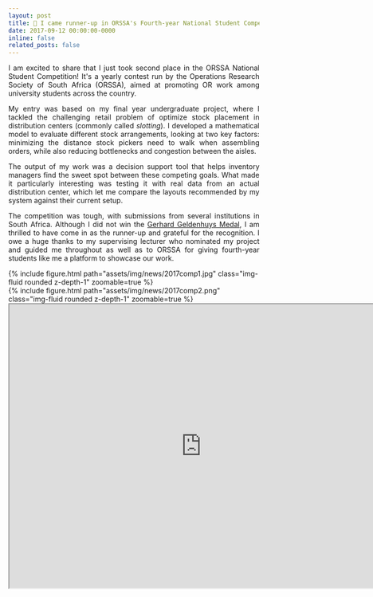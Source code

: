 ```yaml
---
layout: post
title: 🥈 I came runner-up in ORSSA's Fourth-year National Student Competition
date: 2017-09-12 00:00:00-0000
inline: false
related_posts: false
---
```


<p align="justify">
I am excited to share that I just took second place in the ORSSA National Student Competition! It's a yearly contest run by the Operations Research Society of South Africa (ORSSA), aimed at promoting OR work among university students across the country.
</p>
<p align="justify">
My entry was based on my final year undergraduate project, where I tackled the challenging retail problem of optimize stock placement in distribution centers (commonly called <em>slotting</em>). I developed a mathematical model to evaluate different stock arrangements, looking at two key factors: minimizing the distance stock pickers need to walk when assembling orders, while also reducing bottlenecks and congestion between the aisles.
</p>
<p align="justify">
The output of my work was a decision support tool that helps inventory managers find the sweet spot between these competing goals. What made it particularly interesting was testing it with real data from an actual distribution center, which let me compare the layouts recommended by my system against their current setup.
</p>
<p align="justify">
The competition was tough, with submissions from several institutions in South Africa. Although I did not win the <a href='https://www.orssa.org.za/honscomp'>Gerhard Geldenhuys Medal</a>, I am thrilled to have come in as the runner-up and grateful for the recognition. I owe a huge thanks to my supervising lecturer who nominated my project and guided me throughout as well as to ORSSA for giving fourth-year students like me a platform to showcase our work.
</p>
<div class="row mt-3">
    <div class="col-sm mt-3 mt-md-0">
        {% include figure.html path="assets/img/news/2017comp1.jpg" class="img-fluid rounded z-depth-1" zoomable=true %}
    </div>
    <div class="col-sm mt-3 mt-md-0">
        {% include figure.html path="assets/img/news/2017comp2.png" class="img-fluid rounded z-depth-1" zoomable=true %}
    </div>
</div>
<iframe width="770" height="570.32" src="https://www.youtube.com/embed/S_QAAFVKKo0"></iframe>
